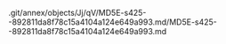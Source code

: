 .git/annex/objects/Jj/qV/MD5E-s425--892811da8f78c15a4104a124e649a993.md/MD5E-s425--892811da8f78c15a4104a124e649a993.md